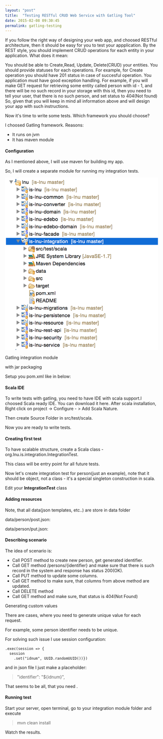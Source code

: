 ```yaml
---
layout: "post"
title:  "Testing RESTful CRUD Web Service with Gatling Tool"
date: 2015-02-08 09:30:45
permalink: gatling-testing
---
```



If you follow the right way of designing your web app, and choosed RESTful architecture, then it should be easy for you to test your appplication. By the REST style, you should implement CRUD operations for each entity in your application. What does it mean:

You should be able to Create,Read, Update, Delete(CRUD) your entities.
You should provide statuses for each operations. For example, for Create operation you should have 201 status in case of succesful operation.
You application must have good exception handling. For example, if you will make GET request for retrieving some entity called person with id - 1, and there will be no such record in your storage with this id, then you need to tell your user, that there is no such person, and set status to 404(Not found)
So, given that you will keep in mind all information above and will design your app with such instructions.

Now it's time to write some tests. Which framework you should choose?

I choosed Gatling framework. Reasons:

* It runs on jvm
* It has maven module

#### Configuration

As I mentioned above, I will use maven for building my app.

So, I will create a separate module for running my integration tests.

![](assets/images/Screen-Shot-2015-01-03-at-4-33-55-PM.png)

Gatling integration module

with jar packaging

Setup you pom.xml like in below:

<script src="https://gist.github.com/johnyUA/c96c985e54e5168bc3ea.js"></script>

#### Scala IDE

To write tests with gatling, you need to have IDE with scala support.I choosed Scala ready IDE. You can download it here. After scala installation, Right click on project -> Configure - > Add Scala Nature.

Then create Source Folder in src/test/scala.

Now you are ready to write tests.

#### Creating first test

To have scalable structure, create a Scala class - org.lnu.is.integration.IntegrationTest.

<script src="https://gist.github.com/johnyUA/d1c2ab901d5f827980a0.js"></script>

This class will be entry point for all future tests.

Now let's create integration test for person(just an example), note that it should be object, not a class - it's a special singleton construction in scala.

<script src="https://gist.github.com/johnyUA/32c4d07f9170ee8aae12.js"></script>

Edit your **IntegrationTest** class

<script src="https://gist.github.com/johnyUA/f9754f16384df60088ad.js"></script>

#### Adding resources

Note, that all data(json templates, etc..) are store in data folder

data/person/post.json:

<script src="https://gist.github.com/johnyUA/d8f7f01f4317b4c3ca22.js"></script>

data/person/put.json:

<script src="https://gist.github.com/johnyUA/dc8d00afb9bed69ef34c.js"></script>

#### Describing scenario

The idea of scenario is:

* Call POST method to create new person, get generated identifier.
* Call GET method /persons/{identifier} and make sure that there is such record in the system and response has status 200(OK).
* Call PUT method to update some columns.
* Call GET method to make sure, that columns from above method are updated.
* Call DELETE method
* Call GET method and make sure, that status is 404(Not Found)

Generating custom values

There are cases, where you need to generate unique value for each request.

For example, some person identifier needs to be unique.

For solving such issue I use session configuration:

    .exec(session => {
      session
        .set("idnum", UUID.randomUUID())})
and in json file I just make a placeholder:

> "identifier": "${idnum}",

That seems to be all, that you need .

#### Running test

Start your server, open terminal, go to your integration module folder and execute

> mvn clean install

Watch the results.